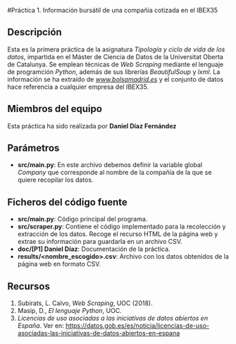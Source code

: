 #Práctica 1. Información bursátil de una compañía cotizada en el IBEX35

## Descripción
Esta es la primera práctica de la asignatura _Tipología y ciclo de vida de los datos_, impartida en el Máster de Ciencia de Datos de la Universitat Oberta de Catalunya. Se emplean técnicas de _Web Scraping_ mediante el lenguaje de programción _Python_, además de sus librerías _BeautifulSoup_ y _lxml_. La información se ha extraído de _www.bolsamadrid.es_ y el conjunto de datos hace referencia a cualquier empresa del IBEX35.


## Miembros del equipo

Esta práctica ha sido realizada por **Daniel Díaz Fernández**

## Parámetros

* **src/main.py**: En este archivo debemos definir la variable global _Company_ que corresponde al nombre de la compañía de la que se quiere recopilar los datos.

## Ficheros del código fuente

* **src/main.py**: Código principal del programa.
* **src/scraper.py**: Contiene el código implementado para la recolección y extracción de los datos. Recoge el recurso HTML de la página web y extrae su información para guardarla en un archivo CSV.
* **doc/[P1] Daniel Díaz**: Documentación de la práctica.
* **results/<nombre_escogido>.csv**: Archivo con los datos obtenidos de la página web en formato CSV.

## Recursos

1. Subirats, L. Calvo, _Web Scraping_, UOC (2018).
2. Masip, D., _El lenguaje Python_, UOC.
3. _Licencias de uso asociadas a las iniciativas de datos abiertos en España_. Ver en: https://datos.gob.es/es/noticia/licencias-de-uso-asociadas-las-iniciativas-de-datos-abiertos-en-espana
